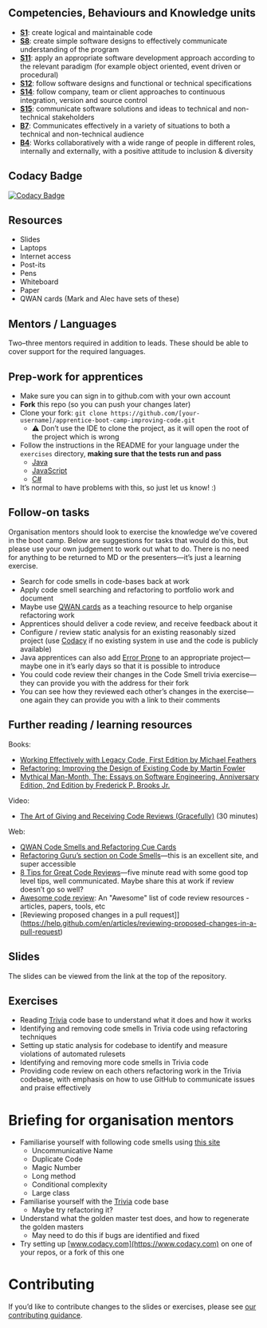 <!--- ORGANISER THINGS TO CONSIDER 
- Which technical competencies, behaviours and knowledge module topics does the bootcamp cover/meet
- Structuring retros so that they can inform thinking for individual's personal learning records (off the job training record tab in their learning logs)
- Introducing some sort of test or quiz on basic concept learning points from the bootcamp to validate that they have taken stuff in, and provide organisation mentors with results to help them focus follow ups
--->

## Competencies, Behaviours and Knowledge units

* **[S1](https://www.instituteforapprenticeships.org/apprenticeship-standards/software-developer-v1-1#S1)**: create logical and maintainable code
* **[S8](https://www.instituteforapprenticeships.org/apprenticeship-standards/software-developer-v1-1#S8)**: create simple software designs to effectively communicate understanding of the program
* **[S11](https://www.instituteforapprenticeships.org/apprenticeship-standards/software-developer-v1-1#S11)**: apply an appropriate software development approach according to the relevant paradigm (for example object oriented, event driven or procedural)
* **[S12](https://www.instituteforapprenticeships.org/apprenticeship-standards/software-developer-v1-1#S12)**: follow software designs and functional or technical specifications
* **[S14](https://www.instituteforapprenticeships.org/apprenticeship-standards/software-developer-v1-1#S14)**: follow company, team or client approaches to continuous integration, version and source control
* **[S15](https://www.instituteforapprenticeships.org/apprenticeship-standards/software-developer-v1-1#S15)**: communicate software solutions and ideas to technical and non-technical stakeholders
* **[B7](https://www.instituteforapprenticeships.org/apprenticeship-standards/software-developer-v1-1#B7)**: Communicates effectively in a variety of situations to both a technical and non-technical audience
* **[B4](https://www.instituteforapprenticeships.org/apprenticeship-standards/software-developer-v1-1#B4)**: Works collaboratively with a wide range of people in different roles, internally and externally, with a positive attitude to inclusion & diversity

## Codacy Badge

[![Codacy Badge](https://app.codacy.com/project/badge/Grade/2a089b366d714cda8b4d2da8726a828b)](https://www.codacy.com/gh/chris-cazaly-coop/apprentice-boot-camp-improving-code/dashboard?utm_source=github.com&amp;utm_medium=referral&amp;utm_content=chris-cazaly-coop/apprentice-boot-camp-improving-code&amp;utm_campaign=Badge_Grade)


## Resources 

* Slides
* Laptops
* Internet access
* Post-its
* Pens
* Whiteboard
* Paper
* QWAN cards (Mark and Alec have sets of these)

## Mentors / Languages
 
Two–three mentors required in addition to leads. These should be able to cover support for the required languages.

## Prep-work for apprentices

* Make sure you can sign in to github.com with your own account
* **Fork** this repo (so you can push your changes later)
* Clone your fork: `git clone https://github.com/[your-username]/apprentice-boot-camp-improving-code.git`
  * ⚠️ Don’t use the IDE to clone the project, as it will open the root of the project which is wrong
* Follow the instructions in the README for your language under the `exercises` directory, **making sure that the tests run and pass**
  * [Java](exercises/java/README.md)
  * [JavaScript](exercises/nodejs/README.md)
  * [C#](exercises/chsarp/README.md)
* It’s normal to have problems with this, so just let us know! :)

## Follow-on tasks

Organisation mentors should look to exercise the knowledge we’ve covered in the boot camp. Below are suggestions for tasks that would do this, but please use your own judgement to work out what to do. There is no need for anything to be returned to MD or the presenters—it’s just a learning exercise.

* Search for code smells in code-bases back at work
* Apply code smell searching and refactoring to portfolio work and document
* Maybe use [QWAN cards](http://www.qwan.eu/shop) as a teaching resource to help organise refactoring work
* Apprentices should deliver a code review, and receive feedback about it
* Configure / review static analysis for an existing reasonably sized project (use [Codacy](https://app.codacy.com/) if no existing system in use and the code is publicly available)
* Java apprentices can also add [Error Prone](https://errorprone.info) to an appropriate project—maybe one in it’s early days so that it is possible to introduce
* You could code review their changes in the Code Smell trivia exercise—they can provide you with the address for their fork
* You can see how they reviewed each other’s changes in the exercise—one again they can provide you with a link to their comments

## Further reading / learning resources

<!--- For end of boot camp: Signposting for apprentices self study, further learning, online resources, practice etc. --->

Books:
* [Working Effectively with Legacy Code, First Edition by Michael Feathers](https://www.oreilly.com/library/view/working-effectively-with/0131177052/)
* [Refactoring: Improving the Design of Existing Code by Martin Fowler](https://www.oreilly.com/library/view/refactoring-improving-the/9780134757681/)
* [Mythical Man-Month, The: Essays on Software Engineering, Anniversary Edition, 2nd Edition by Frederick P. Brooks Jr.](https://www.oreilly.com/library/view/mythical-man-month-the/0201835959/)

Video:
* [The Art of Giving and Receiving Code Reviews (Gracefully)](https://www.youtube.com/watch?v=hfrNmZIPq3E) (30 minutes)

Web:
* [QWAN Code Smells and Refactoring Cue Cards](http://www.qwan.eu/shop)
* [Refactoring Guru’s section on Code Smells](https://refactoring.guru/smells/)—this is an excellent site, and super accessible
* [8 Tips for Great Code Reviews](https://kellysutton.com/2018/10/08/8-tips-for-great-code-reviews.html)—five minute read with some good top level tips, well communicated. Maybe share this at work if review doesn’t go so well?
* [Awesome code review](https://github.com/joho/awesome-code-review): An "Awesome" list of code review resources - articles, papers, tools, etc
* [Reviewing proposed changes in a pull request]](https://help.github.com/en/articles/reviewing-proposed-changes-in-a-pull-request)

## Slides

The slides can be viewed from the link at the top of the repository.

## Exercises

* Reading [Trivia](https://github.com/jbrains/trivia) code base to understand what it does and how it works
* Identifying and removing code smells in Trivia code using refactoring techniques
* Setting up static analysis for codebase to identify and measure violations of automated rulesets
* Identifying and removing more code smells in Trivia code
* Providing code review on each others refactoring work in the Trivia codebase, with emphasis on how to use GitHub to communicate issues and praise effectively

# Briefing for organisation mentors

* Familiarise yourself with following code smells using [this site](https://refactoring.guru/smells/)
    * Uncommunicative Name
    * Duplicate Code
    * Magic Number
    * Long method
    * Conditional complexity
    * Large class
* Familiarise yourself with the [Trivia](https://github.com/jbrains/trivia) code base
    * Maybe try refactoring it?
* Understand what the golden master test does, and how to regenerate the golden masters
    * May need to do this if bugs are identified and fixed
* Try setting up [www.codacy.com](https://www.codacy.com) on one of your repos, or a fork of this one

# Contributing

If you’d like to contribute changes to the slides or exercises, please see [our contributing guidance](CONTRIBUTING.md).
